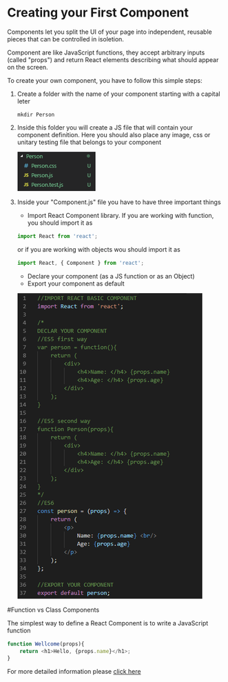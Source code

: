 # Creating your First Component

Components let you split the UI of your page into independent, reusable pieces that can be controlled in isoletion.

Component are like JavaScript functions, they accept arbitrary inputs (called "props") and return React elements describing what should appear on the screen.

To create your own component, you have to follow this simple steps:

1. Create a folder with the name of your component starting with a capital leter

    ```shell
    mkdir Person
    ```

2. Inside this folder you will create a JS file that will contain your component definition. Here you should also place any image, css or unitary testing file that belongs to your component

    ![react component folder](../Images/component-folder-structure.PNG?raw=true "Component Folder Structure")

3. Inside your "Component.js" file you have to have three important things

    * Import React Component library. If you are working with function, you should import it as

    ```javascript
    import React from 'react';
    ```

    or if you are working with objects wou should import it as

    ```javascript
    import React, { Component } from 'react';
    ```

    * Declare your component (as a JS function or as an Object)
    * Export your component as default

    ![your component js](../Images/declaring-your-component.PNG?raw=true "Create your own component")

#Function vs Class Components

The simplest way to define a React Component is to write a JavaScript function

```javascript
function Wellcome(props){
    return <h1>Hello, {props.name}</h1>;
}
```

For more detailed information please [click here](https://reactjs.org/docs/components-and-props.html)